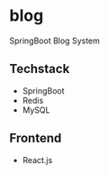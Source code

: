 # blog

SpringBoot Blog System

## Techstack

* SpringBoot
* Redis
* MySQL

## Frontend

* React.js
